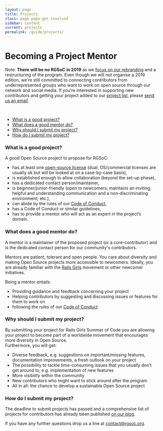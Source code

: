 ```yaml
---
layout: page
title: Projects
class: page page-get-involved
sidebar: content
current: projects
permalink: /guide/projects/
---
```

<h1>Becoming a Project Mentor</h1>
  

Note: <strong>There will be no RGSoC in 2019</strong> as we <a href="/../blog/2019-03-21-the-future-of-rgsoc">focus on our rebranding</a> and a restructuring of the program. Even though we will not organise a 2019 edition, we're still committed to connecting contributors from underrepresented groups who want to work on open source through our network and social media. If you're interested in supporting new contributors and getting your project added to our <a href="/../blog/2019-05-08-code-with-these-oss-projects">project list</a>, please <a href="mailto:contact@rgsoc.org">send us an email</a>.

<br>
<ul>
<li><a href="#q1">What is a good project?</a></li>
<li><a href="#q2">What does a good mentor do?</a></li>
<li><a href="#q4">Why should I submit my project?</a></li>
<li><a href="#q5">How do I submit my project?</a></li>
</ul>

<h3 id="q1">What is a good project?</h3>

A good Open Source project to propose for RGSoC:


* has at least one [open-source license](https://opensource.org/licenses/alphabetical) (dual, OS/commercial licenses are usually ok but will be looked at on a case-by-case basis),
* is established enough to allow collaboration (beyond the set-up phase),
* has a dedicated contact person/maintainer,
* is beginner/junior-friendly (open to newcomers; maintains an inviting, helpful and understanding communication and a non-discriminating environment; etc.),
* can abide by the rules of our [Code of Conduct](http://railsgirlssummerofcode.org/about/code-of-conduct/),
* has a Code of Conduct or similar guidelines,
* has to provide a mentor who will act as an expert in the project’s domain.


<h3 id="q2">What does a good mentor do?</h3>

A mentor is a maintainer of the proposed project (or a core-contributor) and is the dedicated contact person for our community's contributors.  

Mentors are patient, tolerant and open people. You care about diversity and making Open Source projects more accessible to newcomers. Ideally, you are already familiar with the [Rails Girls](http://www.railsgirls.com) movement or other newcomer initiatives.

Being a mentor entails:

* Providing guidance and feedback concerning your project  
* Helping contributors by suggesting and discussing issues or features for them to work on  
* following the rules of our [Code of Conduct](http://railsgirlssummerofcode.org/about/code-of-conduct/)

<h3 id="q4">Why should I submit my project?</h3>

By submitting your project for Rails Girls Summer of Code you are allowing your project to become part of a worldwide movement that encourages more diversity in Open Source.  
Furthermore, you will get:

* Diverse feedback, e.g. suggestions on important/missing features, documentation improvements, a fresh outlook on your project
* The possibility to tackle time-consuming issues that you usually don’t get around to, e.g. implementation of new features
* More visibility within the community
* New contributors who might want to stick around after the program
* All in all: the chance to develop a sustainable Open Source project


<h3 id="q5">How do I submit my project?</h3>

The deadline to submit projects has passed and a comprehensive list of projects for contributors has already been published <a href="../blog/2019-05-08-code-with-these-oss-projects">on our blog</a>. 


If you have any further questions drop us a line at <a href="mailto:contact@rgsoc.org">contact@rgsoc.org</a>.
